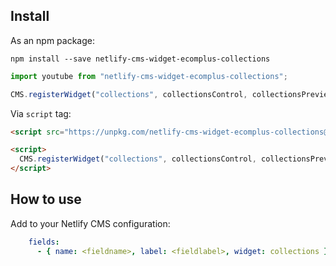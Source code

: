 ## Install

As an npm package:

```shell
npm install --save netlify-cms-widget-ecomplus-collections
```

```js
import youtube from "netlify-cms-widget-ecomplus-collections";

CMS.registerWidget("collections", collectionsControl, collectionsPreview);
```

Via `script` tag:

```html
<script src="https://unpkg.com/netlify-cms-widget-ecomplus-collections@^0.0.1"></script>

<script>
  CMS.registerWidget("collections", collectionsControl, collectionsPreview);
</script>
```

## How to use

Add to your Netlify CMS configuration:

```yaml
    fields:
      - { name: <fieldname>, label: <fieldlabel>, widget: collections }
```